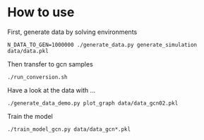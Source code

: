 # How to use
First, generate data by solving environments
```
N_DATA_TO_GEN=1000000 ./generate_data.py generate_simulation data/data.pkl
```

<!-- Merge the files
```
./generate_data.py merge_files -m data/data*.pkl
``` -->

Then transfer to gcn samples
```
./run_conversion.sh
```

Have a look at the data with ...
```
./generate_data_demo.py plot_graph data/data_gcn02.pkl
```

Train the model
```
./train_model_gcn.py data/data_gcn*.pkl
```

<!-- Evaluate the model with ..
```
./evaluate_model_classification.py my_model.h5
``` -->